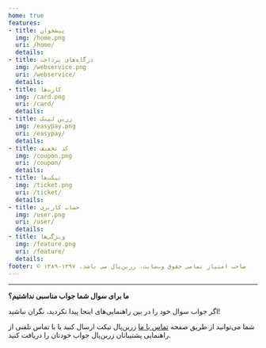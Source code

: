 ```yaml
---
home: true
features:
- title: پیشخوان
  img: /home.png
  uri: /home/
  details: 
- title: درگاه‌های پرداخت
  img: /webservice.png
  uri: /webservice/
  details: 
- title: کارت‌ها
  img: /card.png
  uri: /card/
  details: 
- title: زرین لینک
  img: /easypay.png
  uri: /easypay/
  details: 
- title: کد تخفیف
  img: /coupon.png
  uri: /coupon/
  details: 
- title: تیکت‌ها
  img: /ticket.png
  uri: /ticket/
  details: 
- title: حساب کاربری
  img: /user.png
  uri: /user/
  details: 
- title: ویژگی‌ها
  img: /feature.png
  uri: /feature/
  details:     
footer: © صاحب امتیاز تمامی حقوق وب‌سایت، زرین‌پال می باشد. ۱۳۹۷-۱۳۸۹
---
```


---
**ما برای سوال شما جواب مناسبی نداشتیم؟**

اگر جواب سوال خود را در بین راهنمایی‌های اینجا پیدا نکردید، نگران نباشید!

شما می‌توانید از طریق صفحه 
[تماس با ما](https://www.zarinpal.com/contact.html) 
زرین‌پال تیکت ارسال کنید یا با تماس تلفنی از راهنمایی پشتیبانان زرین‌پال جواب خودتان را دریافت کنید.